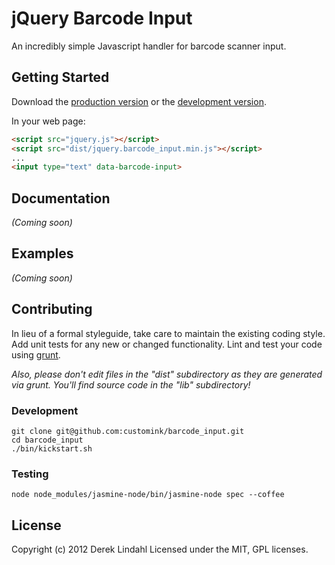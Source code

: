# jQuery Barcode Input

An incredibly simple Javascript handler for barcode scanner input.

## Getting Started
Download the [production version][min] or the [development version][max].

In your web page:

```html
<script src="jquery.js"></script>
<script src="dist/jquery.barcode_input.min.js"></script>
...
<input type="text" data-barcode-input>
```

## Documentation

_(Coming soon)_

## Examples

_(Coming soon)_

## Contributing

In lieu of a formal styleguide, take care to maintain the existing coding style.
Add unit tests for any new or changed functionality.
Lint and test your code using [grunt].

_Also, please don't edit files in the "dist" subdirectory as they are
generated via grunt. You'll find source code in the "lib" subdirectory!_

### Development

    git clone git@github.com:customink/barcode_input.git
    cd barcode_input
    ./bin/kickstart.sh

### Testing

    node node_modules/jasmine-node/bin/jasmine-node spec --coffee

## License

Copyright (c) 2012 Derek Lindahl
Licensed under the MIT, GPL licenses.

[min]: https://raw.github.com/customink/jquery.barcode_input/master/dist/jquery.barcode_input.min.js
[max]: https://raw.github.com/customink/jquery.barcode_input/master/dist/jquery.barcode_input.js
[grunt]: https://github.com/cowboy/grunt